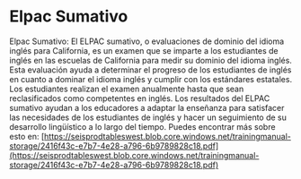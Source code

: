 # Elpac Sumativo
Elpac Sumativo: El ELPAC sumativo, o evaluaciones de dominio del idioma inglés para California, es un examen que se imparte a los estudiantes de inglés en las escuelas de California para medir su dominio del idioma inglés. Esta evaluación ayuda a determinar el progreso de los estudiantes de inglés en cuanto a dominar el idioma inglés y cumplir con los estándares estatales. Los estudiantes realizan el examen anualmente hasta que sean reclasificados como competentes en inglés. Los resultados del ELPAC sumativo ayudan a los educadores a adaptar la enseñanza para satisfacer las necesidades de los estudiantes de inglés y hacer un seguimiento de su desarrollo lingüístico a lo largo del tiempo.
Puedes encontrar más sobre esto en: [https://seisprodtableswest.blob.core.windows.net/trainingmanual-storage/2416f43c-e7b7-4e28-a796-6b9789828c18.pdf](https://seisprodtableswest.blob.core.windows.net/trainingmanual-storage/2416f43c-e7b7-4e28-a796-6b9789828c18.pdf)